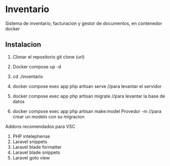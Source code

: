 # Inventario
Sistema de inventario, facturacion y gestor de documentos, en contenedor docker


## Instalacion

1. Clonar el repositorio git clone (url)

2. Docker compose up -d

3. cd ./inventario

4. docker compose exec app php artisan serve //para levantar el servidor

5. docker compose exec app php artisan migrate //para levantar la base de datos

6. docker compose exec app php artisan make:model Provedor -m //para crear un modelo con su migracion

Addons recomendados para VSC

1. PHP intelephense
2. Laravel snippets
3. Laravel blade formatter
4. Laravel blade snippets
5. Laravel goto view
